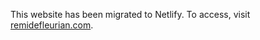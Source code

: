 This website has been migrated to Netlify. To access, visit [remidefleurian.com](http://remidefleurian.com).